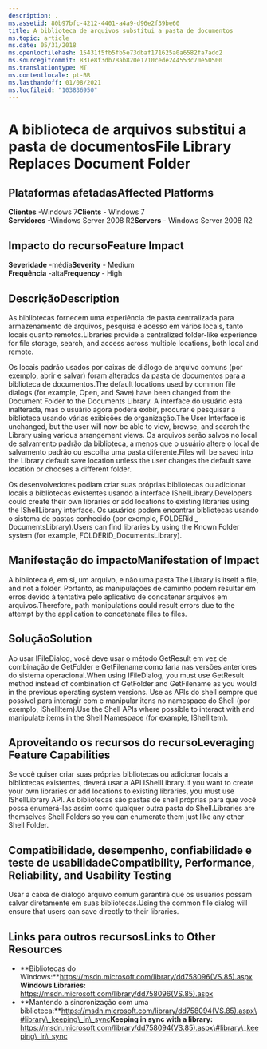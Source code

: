 ```yaml
---
description: .
ms.assetid: 80b97bfc-4212-4401-a4a9-d96e2f39be60
title: A biblioteca de arquivos substitui a pasta de documentos
ms.topic: article
ms.date: 05/31/2018
ms.openlocfilehash: 15431f5fb5fb5e73dbaf171625a0a6582fa7add2
ms.sourcegitcommit: 831e8f3db78ab820e1710cede244553c70e50500
ms.translationtype: MT
ms.contentlocale: pt-BR
ms.lasthandoff: 01/08/2021
ms.locfileid: "103836950"
---
```

# <a name="file-library-replaces-document-folder"></a><span data-ttu-id="c41c3-103">A biblioteca de arquivos substitui a pasta de documentos</span><span class="sxs-lookup"><span data-stu-id="c41c3-103">File Library Replaces Document Folder</span></span>

## <a name="affected-platforms"></a><span data-ttu-id="c41c3-104">Plataformas afetadas</span><span class="sxs-lookup"><span data-stu-id="c41c3-104">Affected Platforms</span></span>

<span data-ttu-id="c41c3-105">**Clientes** -Windows 7</span><span class="sxs-lookup"><span data-stu-id="c41c3-105">**Clients** - Windows 7</span></span>  
<span data-ttu-id="c41c3-106">**Servidores** -Windows Server 2008 R2</span><span class="sxs-lookup"><span data-stu-id="c41c3-106">**Servers** - Windows Server 2008 R2</span></span>  









## <a name="feature-impact"></a><span data-ttu-id="c41c3-107">Impacto do recurso</span><span class="sxs-lookup"><span data-stu-id="c41c3-107">Feature Impact</span></span>

<span data-ttu-id="c41c3-108">**Severidade** -média</span><span class="sxs-lookup"><span data-stu-id="c41c3-108">**Severity** - Medium</span></span>  
<span data-ttu-id="c41c3-109">**Frequência** -alta</span><span class="sxs-lookup"><span data-stu-id="c41c3-109">**Frequency** - High</span></span>  











## <a name="description"></a><span data-ttu-id="c41c3-110">Descrição</span><span class="sxs-lookup"><span data-stu-id="c41c3-110">Description</span></span>

<span data-ttu-id="c41c3-111">As bibliotecas fornecem uma experiência de pasta centralizada para armazenamento de arquivos, pesquisa e acesso em vários locais, tanto locais quanto remotos.</span><span class="sxs-lookup"><span data-stu-id="c41c3-111">Libraries provide a centralized folder-like experience for file storage, search, and access across multiple locations, both local and remote.</span></span>

<span data-ttu-id="c41c3-112">Os locais padrão usados por caixas de diálogo de arquivo comuns (por exemplo, abrir e salvar) foram alterados da pasta de documentos para a biblioteca de documentos.</span><span class="sxs-lookup"><span data-stu-id="c41c3-112">The default locations used by common file dialogs (for example, Open, and Save) have been changed from the Document Folder to the Documents Library.</span></span> <span data-ttu-id="c41c3-113">A interface do usuário está inalterada, mas o usuário agora poderá exibir, procurar e pesquisar a biblioteca usando várias exibições de organização.</span><span class="sxs-lookup"><span data-stu-id="c41c3-113">The User Interface is unchanged, but the user will now be able to view, browse, and search the Library using various arrangement views.</span></span> <span data-ttu-id="c41c3-114">Os arquivos serão salvos no local de salvamento padrão da biblioteca, a menos que o usuário altere o local de salvamento padrão ou escolha uma pasta diferente.</span><span class="sxs-lookup"><span data-stu-id="c41c3-114">Files will be saved into the Library default save location unless the user changes the default save location or chooses a different folder.</span></span>

<span data-ttu-id="c41c3-115">Os desenvolvedores podiam criar suas próprias bibliotecas ou adicionar locais a bibliotecas existentes usando a interface IShellLibrary.</span><span class="sxs-lookup"><span data-stu-id="c41c3-115">Developers could create their own libraries or add locations to existing libraries using the IShellLibrary interface.</span></span> <span data-ttu-id="c41c3-116">Os usuários podem encontrar bibliotecas usando o sistema de pastas conhecido (por exemplo, FOLDERid \_ DocumentsLibrary).</span><span class="sxs-lookup"><span data-stu-id="c41c3-116">Users can find libraries by using the Known Folder system (for example, FOLDERID\_DocumentsLibrary).</span></span>

## <a name="manifestation-of-impact"></a><span data-ttu-id="c41c3-117">Manifestação do impacto</span><span class="sxs-lookup"><span data-stu-id="c41c3-117">Manifestation of Impact</span></span>

<span data-ttu-id="c41c3-118">A biblioteca é, em si, um arquivo, e não uma pasta.</span><span class="sxs-lookup"><span data-stu-id="c41c3-118">The Library is itself a file, and not a folder.</span></span> <span data-ttu-id="c41c3-119">Portanto, as manipulações de caminho podem resultar em erros devido à tentativa pelo aplicativo de concatenar arquivos em arquivos.</span><span class="sxs-lookup"><span data-stu-id="c41c3-119">Therefore, path manipulations could result errors due to the attempt by the application to concatenate files to files.</span></span>

## <a name="solution"></a><span data-ttu-id="c41c3-120">Solução</span><span class="sxs-lookup"><span data-stu-id="c41c3-120">Solution</span></span>

<span data-ttu-id="c41c3-121">Ao usar IFileDialog, você deve usar o método GetResult em vez de combinação de GetFolder e GetFilename como faria nas versões anteriores do sistema operacional.</span><span class="sxs-lookup"><span data-stu-id="c41c3-121">When using IFileDialog, you must use GetResult method instead of combination of GetFolder and GetFilename as you would in the previous operating system versions.</span></span> <span data-ttu-id="c41c3-122">Use as APIs do shell sempre que possível para interagir com e manipular itens no namespace do Shell (por exemplo, IShellItem).</span><span class="sxs-lookup"><span data-stu-id="c41c3-122">Use the Shell APIs where possible to interact with and manipulate items in the Shell Namespace (for example, IShellItem).</span></span>

## <a name="leveraging-feature-capabilities"></a><span data-ttu-id="c41c3-123">Aproveitando os recursos do recurso</span><span class="sxs-lookup"><span data-stu-id="c41c3-123">Leveraging Feature Capabilities</span></span>

<span data-ttu-id="c41c3-124">Se você quiser criar suas próprias bibliotecas ou adicionar locais a bibliotecas existentes, deverá usar a API IShellLibrary.</span><span class="sxs-lookup"><span data-stu-id="c41c3-124">If you want to create your own libraries or add locations to existing libraries, you must use IShellLibrary API.</span></span> <span data-ttu-id="c41c3-125">As bibliotecas são pastas de shell próprias para que você possa enumerá-las assim como qualquer outra pasta do Shell.</span><span class="sxs-lookup"><span data-stu-id="c41c3-125">Libraries are themselves Shell Folders so you can enumerate them just like any other Shell Folder.</span></span>

## <a name="compatibility-performance-reliability-and-usability-testing"></a><span data-ttu-id="c41c3-126">Compatibilidade, desempenho, confiabilidade e teste de usabilidade</span><span class="sxs-lookup"><span data-stu-id="c41c3-126">Compatibility, Performance, Reliability, and Usability Testing</span></span>

<span data-ttu-id="c41c3-127">Usar a caixa de diálogo arquivo comum garantirá que os usuários possam salvar diretamente em suas bibliotecas.</span><span class="sxs-lookup"><span data-stu-id="c41c3-127">Using the common file dialog will ensure that users can save directly to their libraries.</span></span>

## <a name="links-to-other-resources"></a><span data-ttu-id="c41c3-128">Links para outros recursos</span><span class="sxs-lookup"><span data-stu-id="c41c3-128">Links to Other Resources</span></span>

-   <span data-ttu-id="c41c3-129">**Bibliotecas do Windows:**https://msdn.microsoft.com/library/dd758096(VS.85).aspx</span><span class="sxs-lookup"><span data-stu-id="c41c3-129">**Windows Libraries:** https://msdn.microsoft.com/library/dd758096(VS.85).aspx</span></span>
-   <span data-ttu-id="c41c3-130">**Mantendo a sincronização com uma biblioteca:**https://msdn.microsoft.com/library/dd758094(VS.85).aspx\#library\_keeping\_in\_sync</span><span class="sxs-lookup"><span data-stu-id="c41c3-130">**Keeping in sync with a library:** https://msdn.microsoft.com/library/dd758094(VS.85).aspx\#library\_keeping\_in\_sync</span></span>

 

 



